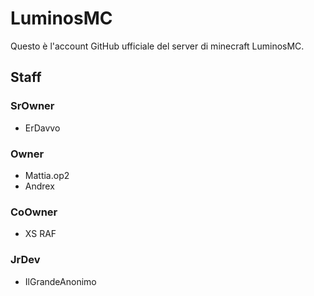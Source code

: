 # LuminosMC
Questo è l'account GitHub ufficiale del server di minecraft LuminosMC.

## Staff
### SrOwner
- ErDavvo

### Owner
- Mattia.op2
- Andrex

### CoOwner
- XS RAF

### JrDev
- IlGrandeAnonimo
